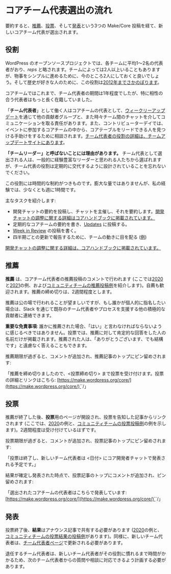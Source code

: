 <!--
# Core Team Rep Election Process
-->

# コアチーム代表選出の流れ

<!--
In summary, the process follows three subsequent Make/Core posts for [nominations](https://make.wordpress.org/core/2020/04/29/nominations-for-core-team-reps/), [voting](https://make.wordpress.org/core/2020/05/15/core-team-reps-submit-your-votes/), and then [announcing](https://make.wordpress.org/core/2020/06/03/core-team-reps-for-2020-and-beyond/) new Core Team Reps.
-->

要約すると、[推薦](https://make.wordpress.org/core/2020/04/29/nominations-for-core-team-reps/)、[投票](https://make.wordpress.org/core/2020/05/15/core-team-reps-submit-your-votes/)、そして[発表](https://make.wordpress.org/core/2020/06/03/core-team-reps-for-2020-and-beyond/)という3つの Make/Core 投稿を経て、新しいコアチーム代表が選出されます。

<!--
## The Role
-->

## 役割

<!--
In the WordPress open source project, each team has on average one or two representatives, abbreviated as *reps*.  Some teams have more than two, but for the sake of sanity sticking with two for now keeps things simpler.  And for the historians out there, the role goes [way back to 2012](https://make.wordpress.org/updates/team-reps/).
-->

WordPress のオープンソースプロジェクトでは、各チームに平均1～2名の代表者がおり、*reps* と略されます。チームによっては2人以上いることもありますが、物事をシンプルに進めるために、今のところ2人にしておくと良いでしょう。そして歴史が好きな人のために、この役割は[2012年までさかのぼります](https://make.wordpress.org/updates/team-reps/)。

<!--
Historically with the Core team, the team rep duration was around a year, though some reps stuck around longer if there was a particularly good fit.
-->

コアチームではこれまで、チーム代表者の期間は1年程度でしたが、特に相性の合う代表者はもっと長く在籍していました。

<!--
Anyone who serves as a “**team rep**” is responsible for communicating on behalf of the Core team to the other contributor groups via [weekly updates](https://make.wordpress.org/updates/), as well as occasional cross-team chats.  Reps are also consulted on Contributor Day, helping find someone within the Core team attending an event who can help lead a Core table.  [Full details on the Team Rep role is on the Team Update site.](https://make.wordpress.org/updates/team-reps/)
-->

「**チーム代表者**」として働く人はコアチームの代表として、[ウィークリーアップデート](https://make.wordpress.org/updates/)を通じて他の貢献者グループと、また時々チーム間のチャットを介してコミュニケーションを取る責任があります。また、コントリビューターデイでは、イベントに参加するコアチームの中から、コアテーブルをリードできる人を見つける手助けをするために相談されます。[チーム代表者の役割の詳細は、チームアップデートサイトにあります](https://make.wordpress.org/updates/team-reps/)。

<!--
**It is not called “team lead” for a reason.**  While people elected as team reps will generally come from the pool of folks that people think of as experienced leaders, remember that the team rep role is designed to change hands regularly.
-->

**「チームリーダー」と呼ばないことには理由があります。** チーム代表として選出される人は、一般的に経験豊富なリーダーと思われる人たちから選ばれますが、チーム代表の役割は定期的に交代するように設計されていることを忘れないでください。

<!--
This role has a time commitment attached to it.  Not a huge amount, but in my experience, it’s at least one hour a week.
-->

この役割には時間的な制約がつきものです。膨大な量ではありませんが、私の経験では、少なくとも週に1時間です。

<!--
Here are the main tasks:
-->

主なタスクを紹介します:

<!--
*   Post the devchat agenda, host the chats, and summarizing them. [More details on coordinating devchat are available in the Core handbook.](https://make.wordpress.org/core/handbook/tutorials/coordinating-devchat/)
*   Writing regular Core team recaps and posting it in [Updates](https://make.wordpress.org/updates)
*   Write the [Week in Review](https://make.wordpress.org/core/tag/week-in-core/) post
*   Keeping an eye on the moving parts of the team to be able to report for quarterly updates ([example](https://make.wordpress.org/updates/2018/04/24/quarterly-updates-q1-2018/))
-->

* 開発チャットの要約を投稿し、チャットを主催し、それを要約します。[開発チャットの調整に関する詳細はコアハンドブックに掲載されています。](https://ja.wordpress.org/team/handbook/core/tutorials/coordinating-devchat/)
* 定期的なコアチームの要約を書き、[Updates](https://make.wordpress.org/updates) に投稿する。
* [Week in Review](https://make.wordpress.org/core/tag/week-in-core/) の投稿を書く。
* 四半期ごとの更新で報告するために、チームの動きに目を配る ([例](https://make.wordpress.org/updates/2018/04/24/quarterly-updates-q1-2018/))

<!--
[More details on coordinating devchat are available in the Core handbook.](https://make.wordpress.org/core/handbook/tutorials/coordinating-devchat/)
-->

[開発チャットの調整に関する詳細は、コアハンドブックに掲載されています。](https://ja.wordpress.org/team/handbook/core/tutorials/coordinating-devchat/)

<!--
## Nominating
-->

## 推薦

<!--
**Nominations** happen in the comments of a Core Team Reps nomination post (here are examples from [2020](https://make.wordpress.org/core/2020/04/29/nominations-for-core-team-reps/) and [2021](https://make.wordpress.org/core/2021/10/26/nominations-for-core-team-reps-2022/) as well as a [sample Community Team nominating post](https://make.wordpress.org/community/2019/12/05/community-team-reps-for-2020/)).  Self-nominations are welcome.  The deadline for nominations should be around two weeks.  
-->

**推薦** は、コアチーム代表者の推薦投稿のコメントで行われます (ここでは[2020](https://make.wordpress.org/core/2020/04/29/nominations-for-core-team-reps/)と[2021](https://make.wordpress.org/core/2021/10/26/nominations-for-core-team-reps-2022/)の例、および[コミュニティチームの推薦投稿例](https://make.wordpress.org/community/2019/12/05/community-team-reps-for-2020/)を紹介します)。自薦も歓迎されます。推薦の締め切りは、2週間程度とします。

<!--
Preference is for nominations to happen publicly, but if someone wants to nominate someone in private, they can reach out to existing team reps and any other active contributors assisting the process via Slack.
-->

推薦は公の場で行われることが望ましいですが、もし誰かが個人的に指名したい場合は、Slack を通じて既存のチーム代表者やプロセスを支援する他の積極的な貢献者に連絡できます。

<!--
*An important disclaimer: if someone is nominated, they should not feel like they have to say “yes”.  The polls will only include the names of the people that respond positively to a nomination.  Anyone who is nominated should feel free to reply with a “Thank you, but no thank you”.*
-->

**重要な免責事項**: 誰かに推薦された場合、「はい」と言わなければならないように感じるべきではありません。投票では、推薦に対して肯定的な回答をした人の名前だけが掲載されます。推薦された人は、「ありがとうございます、でも結構です」と遠慮なく答えることもできます。

<!--
Once the deadline has passed for nominating, a comment will be added and pinned to the top of the nomination post:
-->

推薦期限が過ぎると、コメントが追加され、推薦記事のトップにピン留めされます:

<!--
*Nominations are now closed and voting is open until <voting deadline>. Voting details and link here:* [](https://make.wordpress.org/core/)*[https://make.wordpress.org/core/](https://make.wordpress.org/core/)**<voting-link>/*
-->

「推薦を締め切りましたので、<投票締め切り> まで投票を受け付けます。投票の詳細とリンクはこちら: [https://make.wordpress.org/core/](https://make.wordpress.org/core/)`<voting-link>`/」

<!--
## Voting
-->

## 投票

<!--
After nominations have ended, a poll for **voting** will be opened and linked from a voting announcement post (here is an example from [2020](https://make.wordpress.org/core/2020/05/15/core-team-reps-submit-your-votes/) as well as a [sample Community Team voting post](https://make.wordpress.org/community/2020/01/15/community-team-reps-submit-your-votes/)).  It should stay open for around two weeks.
-->

推薦が終了した後、**投票**用のページが開設され、投票を告知した記事からリンクされます (ここでは、[2020](https://make.wordpress.org/core/2020/05/15/core-team-reps-submit-your-votes/)の例と、[コミュニティチームの投票投稿例](https://make.wordpress.org/community/2020/01/15/community-team-reps-submit-your-votes/)の例を示します)。2週間程度は受け付けているはずです。

<!--
Once the deadline has passed for voting, a comment will be added and pinned to the top of the voting post:
-->

投票期限が過ぎると、コメントが追加され、投票記事のトップにピン留めされます:

<!--
*Voting has concluded and the new team reps will be announced on <date> during the Core devchat.*
-->

「投票は終了し、新しいチーム代表者は <日付> にコア開発者チャットで発表される予定です。」

<!--
Once the results have been finalized and announced, a comment will be added and pinned to the top of the voting post:
-->

結果が確定し発表された時点で、投票記事のトップにコメントが追加され、ピン留めされます:

<!--
*Selected Core Team reps are announced here: <a href="https://make.wordpress.org/core//”>https://make.wordpress.org/core/<results-link>/*
-->

「選出されたコアチームの代表者はこちらで発表しています: [https://make.wordpress.org/core/](https://make.wordpress.org/core/)`<results-link>`/」

<!--
## Announcing
-->

## 発表

<!--
After voting has ended, **results** should be shared in an announcement post (here is an exmaple from [2020](https://make.wordpress.org/core/2020/06/03/core-team-reps-for-2020-and-beyond/) as well as a [sample Community Team results post)](https://make.wordpress.org/community/2020/02/06/community-team-reps-for-2020-2/).  Similarly, the new team rep(s) should be updated on the [Team Reps page](https://make.wordpress.org/updates/team-reps/).
-->

投票終了後、**結果**はアナウンス記事で共有する必要があります ([2020](https://make.wordpress.org/core/2020/06/03/core-team-reps-for-2020-and-beyond/)の例と、[コミュニティチームの投票結果の投稿例](https://make.wordpress.org/community/2020/02/06/community-team-reps-for-2020-2/)があります)。同様に、新しいチーム代表者は、[チーム代表者ページ](https://make.wordpress.org/updates/team-reps/)で更新される必要があります。

<!--
The outgoing team rep(s) should plan to be available for questions and consultation from the incoming team rep(s) as there will undoubtedly be a learning curve as new rep(s) get into the role.
-->

退任するチーム代表者は、新しいチーム代表者がその役割に慣れるまで時間がかかるため、次のチーム代表者からの質問や相談に対応できるよう計画する必要があります。

